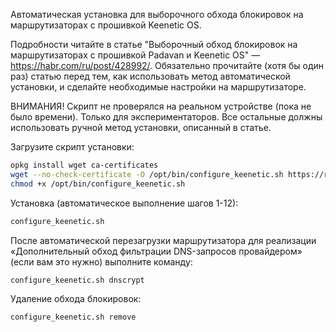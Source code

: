 Автоматическая установка для выборочного обхода блокировок на маршрутизаторах с прошивкой Keenetic OS.

Подробности читайте в статье "Выборочный обход блокировок на маршрутизаторах с прошивкой Padavan и Keenetic OS" — https://habr.com/ru/post/428992/. Обязательно прочитайте (хотя бы один раз) статью перед тем, как использовать метод автоматической установки, и сделайте необходимые настройки на маршрутизаторе.

ВНИМАНИЯ! Скрипт не проверялся на реальном устройстве (пока не было времени). Только для экспериментаторов. Все остальные должны использовать ручной метод установки, описанный в статье.

Загрузите скрипт установки:
```bash
opkg install wget ca-certificates
wget --no-check-certificate -O /opt/bin/configure_keenetic.sh https://raw.githubusercontent.com/elky92/configure_keenetic/master/configure_keenetic.sh
chmod +x /opt/bin/configure_keenetic.sh
```

Установка (автоматическое выполнение шагов 1-12):
```bash
configure_keenetic.sh
```

После автоматической перезагрузки маршрутизатора для реализации «Дополнительный обход фильтрации DNS-запросов провайдером» (если вам это нужно) выполните команду:
```bash
configure_keenetic.sh dnscrypt
```

Удаление обхода блокировок:
```bash
configure_keenetic.sh remove
```
